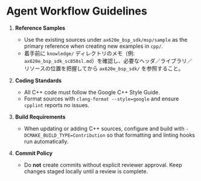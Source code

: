 # Agent Workflow Guidelines

1. **Reference Samples**  
   - Use the existing sources under `ax620e_bsp_sdk/msp/sample` as the primary reference when creating new examples in `cpp/`.
   - 着手前に `knowledge/` ディレクトリのメモ（例: `ax620e_bsp_sdk_sc850sl.md`）を確認し、必要なヘッダ／ライブラリ／リソースの位置を把握してから `ax620e_bsp_sdk/` を参照すること。

2. **Coding Standards**  
   - All C++ code must follow the Google C++ Style Guide.
   - Format sources with `clang-format --style=google` and ensure `cpplint` reports no issues.

3. **Build Requirements**  
   - When updating or adding C++ sources, configure and build with `-DCMAKE_BUILD_TYPE=Contribution` so that formatting and linting hooks run automatically.

4. **Commit Policy**  
   - Do **not** create commits without explicit reviewer approval. Keep changes staged locally until a review is complete.
